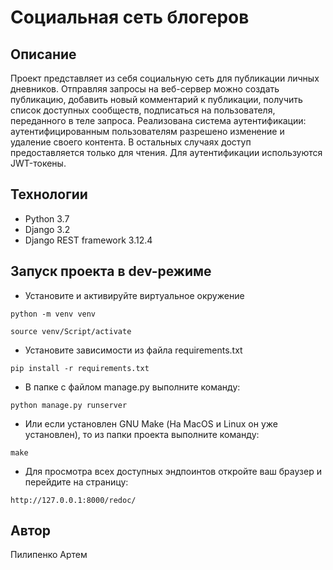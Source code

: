 # Социальная сеть блогеров

## Описание

Проект представляет из себя социальную сеть для публикации личных
дневников. Отправляя запросы на веб-сервер можно создать публикацию, добавить
новый комментарий к публикации, получить список доступных сообществ,
подписаться на пользователя, переданного в теле запроса. Реализована система
аутентификации: аутентифицированным пользователям разрешено изменение и
удаление своего контента. В остальных случаях доступ предоставляется только
для чтения. Для аутентификации используются JWT-токены.

## Технологии

- Python 3.7
- Django 3.2
- Django REST framework 3.12.4

## Запуск проекта в dev-режиме

- Установите и активируйте виртуальное окружение

```text
python -m venv venv
```

```text
source venv/Script/activate
```

- Установите зависимости из файла requirements.txt

```text
pip install -r requirements.txt
```

- В папке с файлом manage.py выполните команду:

```text
python manage.py runserver
```

- Или если установлен GNU Make (На MacOS и Linux он уже установлен),
то из папки проекта выполните команду:

```text
make
```

- Для просмотра всех доступных эндпоинтов откройте ваш браузер и
перейдите на страницу:

```text
http://127.0.0.1:8000/redoc/
```

## Автор

Пилипенко Артем
